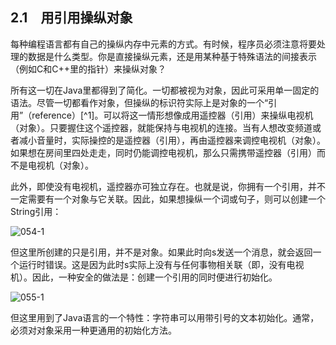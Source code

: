 ## 2.1　用引用操纵对象

每种编程语言都有自己的操纵内存中元素的方式。有时候，程序员必须注意将要处理的数据是什么类型。你是直接操纵元素，还是用某种基于特殊语法的间接表示（例如C和C++里的指针）来操纵对象？

所有这一切在Java里都得到了简化。一切都被视为对象，因此可采用单一固定的语法。尽管一切都看作对象，但操纵的标识符实际上是对象的一个“引用”（reference）[^1]。可以将这一情形想像成用遥控器（引用）来操纵电视机（对象）。只要握住这个遥控器，就能保持与电视机的连接。当有人想改变频道或者减小音量时，实际操控的是遥控器（引用），再由遥控器来调控电视机（对象）。如果想在房间里四处走走，同时仍能调控电视机，那么只需携带遥控器（引用）而不是电视机（对象）。

此外，即使没有电视机，遥控器亦可独立存在。也就是说，你拥有一个引用，并不一定需要有一个对象与它关联。因此，如果想操纵一个词或句子，则可以创建一个String引用：

![054-1](../Images/image02595.jpeg)

但这里所创建的只是引用，并不是对象。如果此时向s发送一个消息，就会返回一个运行时错误。这是因为此时s实际上没有与任何事物相关联（即，没有电视机）。因此，一种安全的做法是：创建一个引用的同时便进行初始化。

![055-1](../Images/image02596.jpeg)

但这里用到了Java语言的一个特性：字符串可以用带引号的文本初始化。通常，必须对对象采用一种更通用的初始化方法。